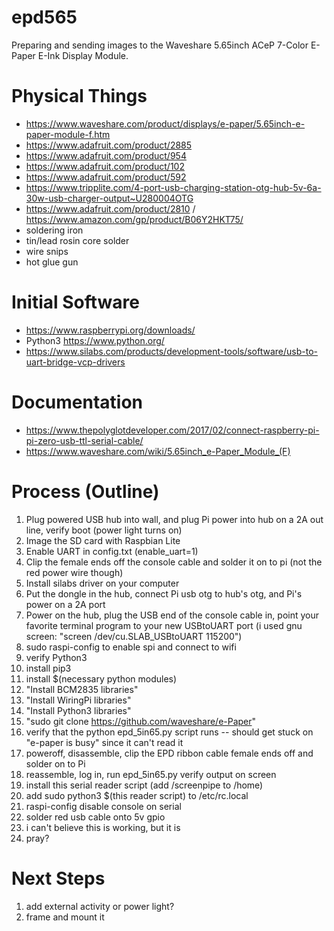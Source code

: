# epd565
Preparing and sending images to the Waveshare 5.65inch ACeP 7-Color E-Paper E-Ink Display Module.

Physical Things
===============
* https://www.waveshare.com/product/displays/e-paper/5.65inch-e-paper-module-f.htm
* https://www.adafruit.com/product/2885
* https://www.adafruit.com/product/954
* https://www.adafruit.com/product/102
* https://www.adafruit.com/product/592
* https://www.tripplite.com/4-port-usb-charging-station-otg-hub-5v-6a-30w-usb-charger-output~U280004OTG
* https://www.adafruit.com/product/2810 / https://www.amazon.com/gp/product/B06Y2HKT75/
* soldering iron
* tin/lead rosin core solder
* wire snips
* hot glue gun

Initial Software
================
* https://www.raspberrypi.org/downloads/
* Python3 https://www.python.org/
* https://www.silabs.com/products/development-tools/software/usb-to-uart-bridge-vcp-drivers


Documentation
=============
* https://www.thepolyglotdeveloper.com/2017/02/connect-raspberry-pi-pi-zero-usb-ttl-serial-cable/
* https://www.waveshare.com/wiki/5.65inch_e-Paper_Module_(F)

Process (Outline)
=================
1. Plug powered USB hub into wall, and plug Pi power into hub on a 2A out line, verify boot (power light turns on)
1. Image the SD card with Raspbian Lite
1. Enable UART in config.txt (enable_uart=1)
1. Clip the female ends off the console cable and solder it on to pi (not the red power wire though)
1. Install silabs driver on your computer
1. Put the dongle in the hub, connect Pi usb otg to hub's otg, and Pi's power on a 2A port
1. Power on the hub, plug the USB end of the console cable in, point your favorite terminal program to your new USBtoUART port (i used gnu screen: "screen /dev/cu.SLAB_USBtoUART 115200")
1. sudo raspi-config to enable spi and connect to wifi
1. verify Python3
1. install pip3
1. install $(necessary python modules)
1. "Install BCM2835 libraries"
1. "Install WiringPi libraries"
1. "Install Python3 libraries"
1. "sudo git clone https://github.com/waveshare/e-Paper"
1. verify that the python epd_5in65.py script runs -- should get stuck on "e-paper is busy" since it can't read it
1. poweroff, disassemble, clip the EPD ribbon cable female ends off and solder on to Pi
1. reassemble, log in, run epd_5in65.py verify output on screen
1. install this serial reader script (add /screenpipe to /home)
1. add sudo python3 $(this reader script) to /etc/rc.local
1. raspi-config disable console on serial
1. solder red usb cable onto 5v gpio
1. i can't believe this is working, but it is
1. pray?

Next Steps
==========
1. add external activity or power light?
1. frame and mount it
